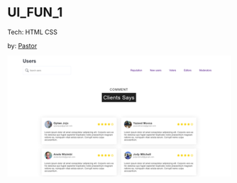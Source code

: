 
# UI_FUN_1

Tech: HTML CSS

by: [Pastor ](https://github.com/Opiwe)


![ui_fun_1](./img/ui_fun_1.png)